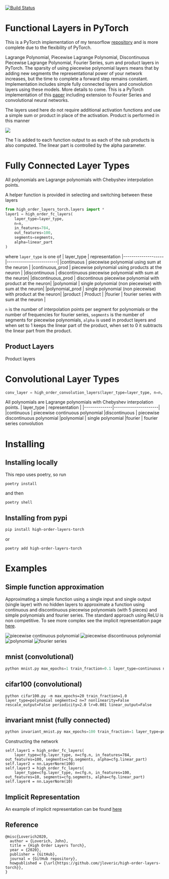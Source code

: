 [![Build Status](https://travis-ci.org/jloveric/high-order-layers-torch.svg?branch=master)](https://travis-ci.org/jloveric/high-order-layers-torch)

# Functional Layers in PyTorch

This is a PyTorch implementation of my tensorflow [repository](https://github.com/jloveric/high-order-layers) and is more complete due to the flexibility of PyTorch.

Lagrange Polynomial, Piecewise Lagrange Polynomial, Discontinuous Piecewise Lagrange Polynomial, Fourier Series, sum and product layers in PyTorch.  The sparsity of using piecewise polynomial layers means that by adding new segments the representational power of your network increases, but the time to complete a forward step remains constant.  Implementation includes simple fully connected layers and convolution layers using these models.  More details to come.  This is a PyTorch implementation of this [paper](https://www.researchgate.net/publication/276923198_Discontinuous_Piecewise_Polynomial_Neural_Networks) including extension to Fourier Series and convolutional neural networks.

The layers used here do not require additional activation functions and use a simple sum or product in place of the activation.  Product is performed in this manner

<img src="https://render.githubusercontent.com/render/math?math=product=-1%2B\prod_{i}(1 %2B f_{i})%2B(1-\alpha)\sum_{i}f_{i}">

The 1 is added to each function output to as each of the sub products is also computed.  The linear part is controlled by
the alpha parameter.
# Fully Connected Layer Types
All polynomials are Lagrange polynomials with Chebyshev interpolation points.

A helper function is provided in selecting and switching between these layers

```python
from high_order_layers_torch.layers import *
layer1 = high_order_fc_layers(
    layer_type=layer_type,
    n=n, 
    in_features=784,
    out_features=100,
    segments=segments,
    alpha=linear_part
)
```

where `layer_type` is one of
| layer_type          | representation
|--------------------|-------------------------|
|continuous         |  piecewise polynomial using sum at the neuron |
|continuous_prod    |  piecewise polynomial using products at the neuron |
|discontinuous      |  discontinuous piecewise polynomial with sum at the neuron|
|discontinuous_prod | discontinous piecewise polynomial with product at the neuron|
|polynomial | single polynomial (non piecewise) with sum at the neuron|
|polynomial_prod | single polynomial (non piecewise) with product at the neuron|
|product | Product |
|fourier | fourier series with sum at the neuron |



`n` is the number of interpolation points per segment for polynomials or the number of frequencies for fourier series, `segments` is the number of segments for piecewise polynomials, `alpha` is used in product layers and when set to 1 keeps the linear part of the product, when set to 0 it subtracts the linear part from the product.

## Product Layers

Product layers

# Convolutional Layer Types

```python
conv_layer = high_order_convolution_layers(layer_type=layer_type, n=n, in_channels=3, out_channels=6, kernel_size=5, segments=segments, rescale_output=rescale_output, periodicity=periodicity)
```         

All polynomials are Lagrange polynomials with Chebyshev interpolation points.
| layer_type   | representation       |
|--------------|----------------------|
|continuous   | piecewise continuous polynomial
|discontinuous | piecewise discontinuous polynomial
|polynomial | single polynomial
|fourier | fourier series convolution

# Installing

## Installing locally

This repo uses poetry, so run

```
poetry install
```

and then

```
poetry shell
```

## Installing from pypi

```bash
pip install high-order-layers-torch
```

or

```
poetry add high-order-layers-torch
```

# Examples

## Simple function approximation

Approximating a simple function using a single input and single output (single layer) with no hidden layers
to approximate a function using continuous and discontinuous piecewise polynomials (with 5 pieces) and simple
polynomials and fourier series.  The standard approach using ReLU is non competitive.  To see more complex see
the implicit representation page [here](https://github.com/jloveric/high-order-implicit-representation).

![piecewise continuous polynomial](plots/piecewise_continuous.png)
![piecewise discontinuous polynomial](plots/piecewise_discontinuous.png)
![polynomial](plots/polynomial.png)
![fourier series](plots/fourier_series.png)

## mnist (convolutional)

```python
python mnist.py max_epochs=1 train_fraction=0.1 layer_type=continuous n=4 segments=2
```

## cifar100 (convolutional)

```
python cifar100.py -m max_epochs=20 train_fraction=1.0 layer_type=polynomial segments=2 n=7 nonlinearity=False rescale_output=False periodicity=2.0 lr=0.001 linear_output=False
```

## invariant mnist (fully connected)

```python
python invariant_mnist.py max_epochs=100 train_fraction=1 layer_type=polynomial n=5
```

Constructing the network

```
self.layer1 = high_order_fc_layers(
    layer_type=cfg.layer_type, n=cfg.n, in_features=784, out_features=100, segments=cfg.segments, alpha=cfg.linear_part)
self.layer2 = nn.LayerNorm(100)
self.layer3 = high_order_fc_layers(
    layer_type=cfg.layer_type, n=cfg.n, in_features=100, out_features=10, segments=cfg.segments, alpha=cfg.linear_part)
self.layer4 = nn.LayerNorm(10)
```

## Implicit Representation

An example of implicit representation can be found [here](https://github.com/jloveric/high-order-implicit-representation)

## Reference
```
@misc{Loverich2020,
  author = {Loverich, John},
  title = {High Order Layers Torch},
  year = {2020},
  publisher = {GitHub},
  journal = {GitHub repository},
  howpublished = {\url{https://github.com/jloveric/high-order-layers-torch}},
}
```